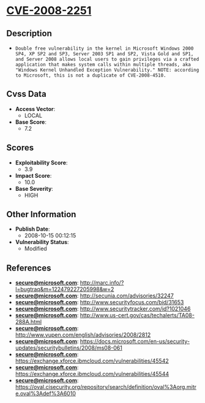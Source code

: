 
# [CVE-2008-2251](https://cve.mitre.org/cgi-bin/cvename.cgi?name=CVE-2008-2251)

## Description

- `Double free vulnerability in the kernel in Microsoft Windows 2000 SP4, XP SP2 and SP3, Server 2003 SP1 and SP2, Vista Gold and SP1, and Server 2008 allows local users to gain privileges via a crafted application that makes system calls within multiple threads, aka "Windows Kernel Unhandled Exception Vulnerability." NOTE: according to Microsoft, this is not a duplicate of CVE-2008-4510.`

## Cvss Data

- **Access Vector**:
  - LOCAL
- **Base Score**:
  - 7.2

## Scores

- **Exploitability Score**:
  - 3.9
- **Impact Score**:
  - 10.0
- **Base Severity**:
  - HIGH

## Other Information

- **Publish Date**:
  - 2008-10-15 00:12:15
- **Vulnerability Status**:
  - Modified

## References

- **secure@microsoft.com**: http://marc.info/?l=bugtraq&m=122479227205998&w=2
- **secure@microsoft.com**: http://secunia.com/advisories/32247
- **secure@microsoft.com**: http://www.securityfocus.com/bid/31653
- **secure@microsoft.com**: http://www.securitytracker.com/id?1021046
- **secure@microsoft.com**: http://www.us-cert.gov/cas/techalerts/TA08-288A.html
- **secure@microsoft.com**: http://www.vupen.com/english/advisories/2008/2812
- **secure@microsoft.com**: https://docs.microsoft.com/en-us/security-updates/securitybulletins/2008/ms08-061
- **secure@microsoft.com**: https://exchange.xforce.ibmcloud.com/vulnerabilities/45542
- **secure@microsoft.com**: https://exchange.xforce.ibmcloud.com/vulnerabilities/45544
- **secure@microsoft.com**: https://oval.cisecurity.org/repository/search/definition/oval%3Aorg.mitre.oval%3Adef%3A6010
